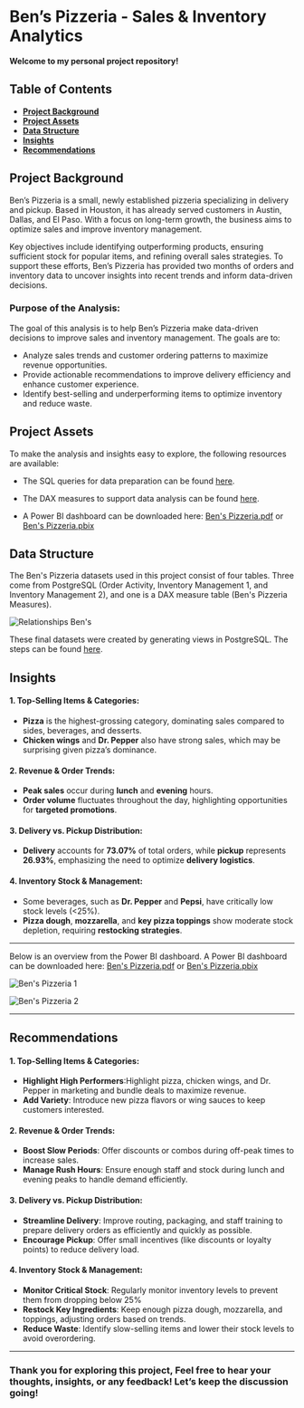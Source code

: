 # Ben’s Pizzeria - Sales & Inventory Analytics

**Welcome to my personal project repository!**

## Table of Contents
- [**Project Background**](#project-background)
- [**Project Assets**](#project-assets)
- [**Data Structure**](#data-structure)
- [**Insights**](#insights)
- [**Recommendations**](#recommendations)

## Project Background
Ben’s Pizzeria is a small, newly established pizzeria specializing in delivery and pickup. Based in Houston, it has already served customers in Austin, Dallas, and El Paso. With a focus on long-term growth, the business aims to optimize sales and improve inventory management. 

Key objectives include identifying outperforming products, ensuring sufficient stock for popular items, and refining overall sales strategies. To support these efforts, Ben’s Pizzeria has provided two months of orders and inventory data to uncover insights into recent trends and inform data-driven decisions.

### Purpose of the Analysis:
The goal of this analysis is to help Ben’s Pizzeria make data-driven decisions to improve sales and inventory management. The goals are to:

- Analyze sales trends and customer ordering patterns to maximize revenue opportunities.
- Provide actionable recommendations to improve delivery efficiency and enhance customer experience.
- Identify best-selling and underperforming items to optimize inventory and reduce waste.

## Project Assets
To make the analysis and insights easy to explore, the following resources are available:

- The SQL queries for data preparation can be found [here](https://mramadhankesapi.github.io/Data-Preparation-Processes_for_Bens-Pizzeria...Order-Activity-and-Inventory-Management/).

- The DAX measures to support data analysis can be found [here](https://mramadhankesapi.github.io/DAX-Processes_for_Bens-Pizzeria...Order-Activity-and-Inventory-Management/).
  
- A Power BI dashboard can be downloaded here: [Ben's Pizzeria.pdf](https://github.com/user-attachments/files/18859091/Ben.s.Pizzeria.pdf) or [Ben's Pizzeria.pbix](https://github.com/MRamadhanKesaPI/Bens-Pizzeria...Order-Activity-and-Inventory-Management/blob/main/Ben's%20Pizzeria.pbix)

## Data Structure
The Ben's Pizzeria datasets used in this project consist of four tables. Three come from PostgreSQL (Order Activity, Inventory Management 1, and Inventory Management 2), and one is a DAX measure table (Ben's Pizzeria Measures).

![Relationships Ben's](https://github.com/user-attachments/assets/655cd5df-ed7e-4dae-8330-2ca4e81a1e1c)

These final datasets were created by generating views in PostgreSQL. The steps can be found [here](https://mramadhankesapi.github.io/Data-Preparation-Processes_for_Bens-Pizzeria...Order-Activity-and-Inventory-Management/).

## Insights
#### 1. Top-Selling Items & Categories:  
   - **Pizza** is the highest-grossing category, dominating sales compared to sides, beverages, and desserts.  
   - **Chicken wings** and **Dr. Pepper** also have strong sales, which may be surprising given pizza’s dominance. 

#### 2. Revenue & Order Trends:  
   - **Peak sales** occur during **lunch** and **evening** hours.  
   - **Order volume** fluctuates throughout the day, highlighting opportunities for **targeted promotions**.  

#### 3. Delivery vs. Pickup Distribution: 
   - **Delivery** accounts for **73.07%** of total orders, while **pickup** represents **26.93%**, emphasizing the need to optimize **delivery logistics**. 

#### 4. Inventory Stock & Management:  
   - Some beverages, such as **Dr. Pepper** and **Pepsi**, have critically low stock levels (<25%).  
   - **Pizza dough**, **mozzarella**, and **key pizza toppings** show moderate stock depletion, requiring **restocking strategies**. 

---
Below is an overview from the Power BI dashboard. A Power BI dashboard can be downloaded here: [Ben's Pizzeria.pdf](https://github.com/user-attachments/files/18859091/Ben.s.Pizzeria.pdf) or [Ben's Pizzeria.pbix](https://github.com/MRamadhanKesaPI/Bens-Pizzeria...Order-Activity-and-Inventory-Management/blob/main/Ben's%20Pizzeria.pbix)

![Ben's Pizzeria 1](https://github.com/user-attachments/assets/8318a2dc-8c0b-49c6-b0b3-4e634f51ebe7)

![Ben's Pizzeria 2](https://github.com/user-attachments/assets/b022d0f8-ca50-48d1-a2c2-b10d474b5b2e)

---

## Recommendations
#### 1. Top-Selling Items & Categories:  
   - **Highlight High Performers**:Highlight pizza, chicken wings, and Dr. Pepper in marketing and bundle deals to maximize revenue.  
   - **Add Variety**: Introduce new pizza flavors or wing sauces to keep customers interested.

#### 2. Revenue & Order Trends:  
   - **Boost Slow Periods**: Offer discounts or combos during off-peak times to increase sales. 
   - **Manage Rush Hours**: Ensure enough staff and stock during lunch and evening peaks to handle demand efficiently.
     
#### 3. Delivery vs. Pickup Distribution:  
   - **Streamline Delivery**: Improve routing, packaging, and staff training to prepare delivery orders as efficiently and quickly as possible. 
   - **Encourage Pickup**: Offer small incentives (like discounts or loyalty points) to reduce delivery load.

#### 4. Inventory Stock & Management:  
   - **Monitor Critical Stock**: Regularly monitor inventory levels to prevent them from dropping below 25%
   - **Restock Key Ingredients**: Keep enough pizza dough, mozzarella, and toppings, adjusting orders based on trends.
   - **Reduce Waste**: Identify slow-selling items and lower their stock levels to avoid overordering.

---
### Thank you for exploring this project, Feel free to hear your thoughts, insights, or any feedback! Let’s keep the discussion going!
